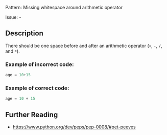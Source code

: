 Pattern: Missing whitespace around arithmetic operator

Issue: -

## Description

There should be one space before and after an arithmetic operator (`+`, `-`, `/`, and `*`).

### Example of **incorrect** code:

```python
age = 10+15
```

### Example of **correct** code:

```python
age = 10 + 15
```

## Further Reading

* https://www.python.org/dev/peps/pep-0008/#pet-peeves